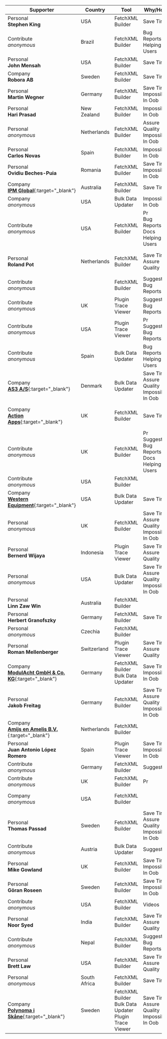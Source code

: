 Supporter|Country|Tool|Why/How|Users|When
---|---|---|---|---|---
Personal<br/>**Stephen King**|USA|FetchXML Builder|Save Time|Developer<br/>Customizer|April 2025
Contribute<br/>_anonymous_|Brazil|FetchXML Builder|Bug Reports<br/>Helping Users||April 2025
Personal<br/>**John Mensah**|USA|FetchXML Builder|Save Time|Developer|March 2025
Company<br/>**Robora AB**|Sweden|FetchXML Builder|Save Time|Customizer|March 2025
Personal<br/>**Martin Wegner**|Germany|FetchXML Builder|Save Time<br/>Impossible In Oob|Developer<br/>Administrator|March 2025
Personal<br/>**Hari Prasad**|New Zealand|FetchXML Builder|Impossible In Oob|Administrator|February 2025
Personal<br/>_anonymous_|Netherlands|FetchXML Builder|Assure Quality<br/>Impossible In Oob|Developer<br/>Customizer|February 2025
Personal<br/>**Carlos Novas**|Spain|FetchXML Builder|Impossible In Oob|Developer|February 2025
Personal<br/>**Ovidiu Beches-Puia**|Romania|FetchXML Builder|Save Time<br/>Impossible In Oob|Developer|February 2025
Company<br/>[**IPM Global**](https://www.ipmglobal.net/){:target="_blank"}|Australia|FetchXML Builder|Save Time|Developer<br/>Customizer|January 2025
Company<br/>_anonymous_|USA|Bulk Data Updater|Impossible In Oob|Administrator|January 2025
Contribute<br/>_anonymous_|USA|FetchXML Builder|Pr<br/>Bug Reports<br/>Docs<br/>Helping Users||January 2025
Personal<br/>**Roland Pot**|Netherlands|FetchXML Builder|Save Time<br/>Assure Quality|Developer<br/>Customizer<br/>Administrator<br/>Support|January 2025
Contribute<br/>_anonymous_||FetchXML Builder|Suggests<br/>Bug Reports||January 2025
Contribute<br/>_anonymous_|UK|Plugin Trace Viewer|Suggests<br/>Bug Reports||January 2025
Contribute<br/>_anonymous_|USA|Plugin Trace Viewer|Pr<br/>Suggests<br/>Bug Reports||January 2025
Contribute<br/>_anonymous_|Spain|Bulk Data Updater|Bug Reports<br/>Helping Users||December 2024
Company<br/>[**AS3 A/S**](https://as3.dk){:target="_blank"}|Denmark|Bulk Data Updater|Save Time<br/>Assure Quality<br/>Impossible In Oob|Developer<br/>Customizer<br/>Administrator|December 2024
Company<br/>[**Action Apps**](https://actionapps.co.uk/){:target="_blank"}|UK|FetchXML Builder|Save Time|Developer<br/>Customizer<br/>Administrator<br/>Support|December 2024
Contribute<br/>_anonymous_|UK|FetchXML Builder|Pr<br/>Suggests<br/>Bug Reports<br/>Docs<br/>Helping Users||December 2024
Contribute<br/>_anonymous_|USA|FetchXML Builder|||December 2024
Company<br/>[**Western Equipment**](https://west-equip.com){:target="_blank"}|USA|Bulk Data Updater|Save Time|Developer<br/>Customizer|December 2024
Personal<br/>_anonymous_|UK|FetchXML Builder|Save Time<br/>Assure Quality<br/>Impossible In Oob|Developer<br/>Customizer<br/>Administrator|December 2024
Personal<br/>**Bernerd Wijaya**|Indonesia|Plugin Trace Viewer|Save Time<br/>Assure Quality|Administrator<br/>Support|November 2024
Personal<br/>_anonymous_|USA|Bulk Data Updater|Save Time<br/>Assure Quality<br/>Impossible In Oob|Developer|November 2024
Personal<br/>**Linn Zaw Win**|Australia|FetchXML Builder||Developer|November 2024
Personal<br/>**Herbert Granofszky**|Germany|FetchXML Builder|Save Time|Developer|November 2024
Personal<br/>_anonymous_|Czechia| FetchXML Builder||Developer|November 2024
Personal<br/>**Roman Mellenberger**|Switzerland|Plugin Trace Viewer|Save Time<br/>Assure Quality|Developer<br/>Customizer<br/>Administrator|November 2024
Company<br/>[**ModulAcht GmbH & Co. KG**](https://www.modulacht.de/){:target="_blank"}|Germany| FetchXML Builder<br/>Bulk Data Updater|Save Time<br/>Impossible In Oob|Developer<br/>Administrator|November 2024
Personal<br/>**Jakob Freitag**|Germany|FetchXML Builder|Save Time<br/>Assure Quality<br/>Impossible In Oob|Developer<br/>Customizer<br/>Administrator|October 2024
Company<br/>[**Amijs en Amelis B.V.**](https://www.amijsenamelis.com){:target="_blank"}|Netherlands|FetchXML Builder|||October 2024
Personal<br/>**Juan Antonio López Romero**|Spain|Plugin Trace Viewer|Save Time<br/>Impossible In Oob|Developer|October 2024
Contribute<br/>_anonymous_|Germany|FetchXML Builder|Suggests||October 2024
Contribute<br/>_anonymous_|UK|FetchXML Builder|Pr||October 2024
Company<br/>_anonymous_|USA|FetchXML Builder||Customizer<br/>Administrator<br/>End User|October 2024
Personal<br/>**Thomas Passad**|Sweden|FetchXML Builder|Save Time<br/>Assure Quality<br/>Impossible In Oob|Customizer<br/>Administrator<br/>End User|October 2024
Contribute<br/>_anonymous_|Austria|Bulk Data Updater|Suggests||October 2024
Personal<br/>**Mike Gowland**|UK|FetchXML Builder|Save Time<br/>Impossible In Oob||October 2024
Personal<br/>**Göran Roseen**|Sweden|FetchXML Builder|Save Time<br/>Impossible In Oob|Developer|October 2024
Contribute<br/>_anonymous_|USA|FetchXML Builder|Videos||September 2024
Personal<br/>**Noor Syed**|India|FetchXML Builder|Save Time<br/>Assure Quality|Developer|September 2024
Contribute<br/>_anonymous_|Nepal|FetchXML Builder|Suggests<br/>Bug Reports||September 2024
Personal<br/>**Brett Law**|USA|FetchXML Builder|Save Time<br/>Assure Quality|Developer|September 2024
Personal<br/>_anonymous_|South Africa|FetchXML Builder|Save Time|Customizer|September 2024
Company<br/>[**Polynoma i Skåne**](https://polynomait.se){:target="_blank"}|Sweden| FetchXML Builder<br/>Bulk Data Updater<br/>Plugin Trace Viewer|Save Time<br/>Assure Quality<br/>Impossible In Oob|Developer|August 2024
